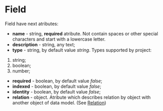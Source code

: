 # Field

Field have next atributes:

* **name** - string, **required** atribute. Not contain spaces or other special characters and start with a lowercase letter.
* **description** - string, any text;
* **type** - string, by default value _string_. Types supported by project:

1) string;
2) boolean;
3) number;
* **required** - boolean, by default value _false_;
* **indexed** - boolean, by default value _false_;
* **identity** - boolean, by default value _false_;
* **relation** - object. Atribute which describes relation by object with another object of data model. (See [Relation](./relation.md))





